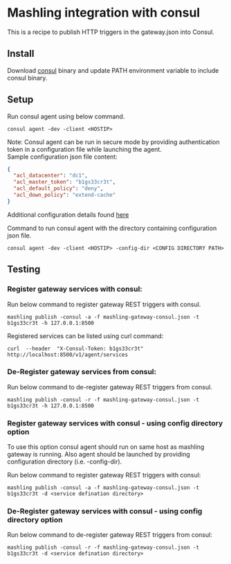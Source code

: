 # Mashling integration with consul

This is a recipe to publish HTTP triggers in the gateway.json into Consul.

## Install
Download [consul](https://www.consul.io/downloads.html) binary and update PATH environment variable to include consul binary.

## Setup

Run consul agent using below command.
```
consul agent -dev -client <HOSTIP>
```
Note: Consul agent can be run in secure mode by providing authentication token in a configuration file while launching the agent.<br>
Sample configuration json file content:
```json
{
  "acl_datacenter": "dc1",
  "acl_master_token": "b1gs33cr3t",
  "acl_default_policy": "deny",
  "acl_down_policy": "extend-cache"
}
```
Additional configuration details found [here](https://www.consul.io/docs/guides/acl.html)

Command to run consul agent with the directory containing configuration json file.
```
consul agent -dev -client <HOSTIP> -config-dir <CONFIG DIRECTORY PATH>
```

## Testing

### Register gateway services with consul:

Run below command to register gateway REST triggers with consul.
```
mashling publish -consul -a -f mashling-gateway-consul.json -t b1gs33cr3t -h 127.0.0.1:8500
```

Registered services can be listed using curl command:
```
curl  --header  "X-Consul-Token: b1gs33cr3t"   http://localhost:8500/v1/agent/services
```

### De-Register gateway services from consul:

Run below command to de-register gateway REST triggers from consul.
```
mashling publish -consul -r -f mashling-gateway-consul.json -t b1gs33cr3t -h 127.0.0.1:8500
```

### Register gateway services with consul - using config directory option

To use this option consul agent should run on same host as mashling gateway is running. Also agent should be launched by providing configuration directory (i.e. -config-dir).

Run below command to register gateway REST triggers with consul:
```
mashling publish -consul -a -f mashling-gateway-consul.json -t b1gs33cr3t -d <service defination directory>
```


### De-Register gateway services with consul - using config directory option

Run below command to de-register gateway REST triggers from consul:
```
mashling publish -consul -r -f mashling-gateway-consul.json -t b1gs33cr3t -d <service defination directory>
```
